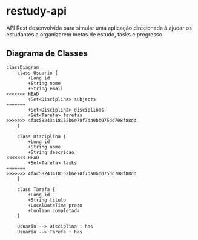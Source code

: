 # restudy-api
API Rest desenvolvida para simular uma aplicação direcionada à ajudar os estudantes a organizarem metas de estudo, tasks e progresso

## Diagrama de Classes

```mermaid
classDiagram
    class Usuario {
        +Long id
        +String nome
        +String email
<<<<<<< HEAD
        +Set<Disciplina> subjects
=======
        +Set<Disciplina> disciplinas
        +Set<Tarefa> tarefas
>>>>>>> 4fac58243418152b6e78f7da0bb075dd708f88dd
    }

    class Disciplina {
        +Long id
        +String nome
        +String descricao
<<<<<<< HEAD
        +Set<Tarefa> tasks
=======
>>>>>>> 4fac58243418152b6e78f7da0bb075dd708f88dd
    }

    class Tarefa {
        +Long id
        +String titulo
        +LocalDateTime prazo
        +boolean completada
    }

    Usuario --> Disciplina : has
    Usuario --> Tarefa : has
```
